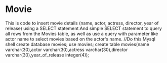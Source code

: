 # Movie
This is code to insert movie details (name, actor, actress, director, year of release) using a SELECT statement.And  simple SELECT statement to query all rows from the Movies table, as well as use a query with parameter like actor name to select movies based on the actor's name.
//Do this Mysql shell 
create database movies;
use movies;
create table movies(name varchar(30),actor varchar(30),actress varchar(30),director varchar(30),year_of_release integer(4));
